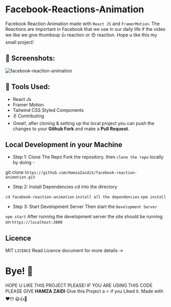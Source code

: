 # Facebook-Reactions-Animation

Facebook Reaction Animation made with `React JS` and `FramerMotion`. The Reactions are important in Facebook that we use in our daily life if the video we like we give thumbsup 👍 reaction or 😍 reaction. Hope u like this my small project!

## 📸 Screenshots:

![facebook-reaction-animation](https://user-images.githubusercontent.com/52501040/178846659-a093c05d-fc17-4ef3-976c-d1a5c7d32f57.png)

## 🔧 Tools Used:
- React Js
- Framer Motion
- Tailwind CSS Styled Components
- ✌️ Contributing
- Great!, after cloning & setting up the local project you can push the changes to your **Github Fork** and make a **Pull Request**.

## Local Development in your Machine

- Step 1: Clone The Repo
Fork the repository. then `clone the repo` locally by doing -

git clone `https://github.com/HamzaZaidiX/facebook-reaction-animation.git`

- Step 2: Install Dependencies
cd into the directory

`cd facebook-reaction-animation`
`install all the dependencies`
`npm install`

- Step 3: Start Development Server
Then start the `Development Server`

`npm start`
After running the development server the site should be running on `https://localhost:3000`

## Licence
MIT `LICENCE` Read Licence document for more details ->

# Bye! 👋
HOPE U LIKE THIS PROJECT PLEASE! IF YOU ARE USING THIS CODE PLEASE GIVE **HAMZA ZAIDI** Give this Project a ⭐ if you Liked it. Made with ❤️!!! 😃👍💛
